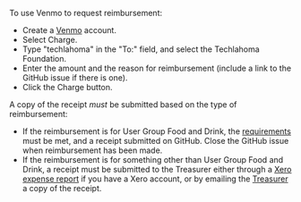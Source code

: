 To use Venmo to request reimbursement:
* Create a [Venmo](https://venmo.com/) account.
* Select Charge.
* Type "techlahoma" in the "To:" field, and select the Techlahoma Foundation.
* Enter the amount and the reason for reimbursement (include a link to the GitHub issue if there is one).
* Click the Charge button.

A copy of the receipt *must* be submitted based on the type of reimbursement:
* If the reimbursement is for User Group Food and Drink, the [requirements](https://github.com/techlahoma/user-group-docs/blob/master/Food-and-Drinks.md) must be met, and a receipt submitted on GitHub. Close the GitHub issue when reimbursement has been made.
* If the reimbursement is for something other than User Group Food and Drink, a receipt must be submitted to the Treasurer either through a [Xero expense report](https://docs.google.com/document/d/1J-HRgqKCveFYpqSRxMjAVj-B2sNeNw3p_qK0jo4OYgU/edit?usp=sharing) if you have a Xero account, or by emailing the [Treasurer](mailto:payments@techlahoma.org) a copy of the receipt. 
